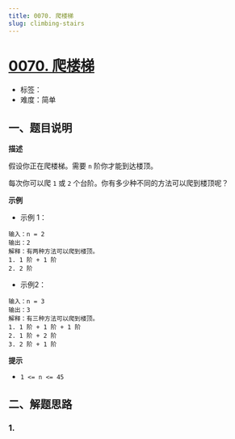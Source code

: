 ```yaml
---
title: 0070. 爬楼梯
slug: climbing-stairs
---
```


# [0070. 爬楼梯](https://leetcode.cn/problems/climbing-stairs/)

- 标签：
- 难度：简单

## 一、题目说明

**描述**

假设你正在爬楼梯。需要 `n` 阶你才能到达楼顶。

每次你可以爬 `1` 或 `2` 个台阶。你有多少种不同的方法可以爬到楼顶呢？

**示例**

* 示例 1：

```text
输入：n = 2
输出：2
解释：有两种方法可以爬到楼顶。
1. 1 阶 + 1 阶
2. 2 阶
```

* 示例2：

```text
输入：n = 3
输出：3
解释：有三种方法可以爬到楼顶。
1. 1 阶 + 1 阶 + 1 阶
2. 1 阶 + 2 阶
3. 2 阶 + 1 阶
```

**提示**

* `1 <= n <= 45`

## 二、解题思路

### 1.
